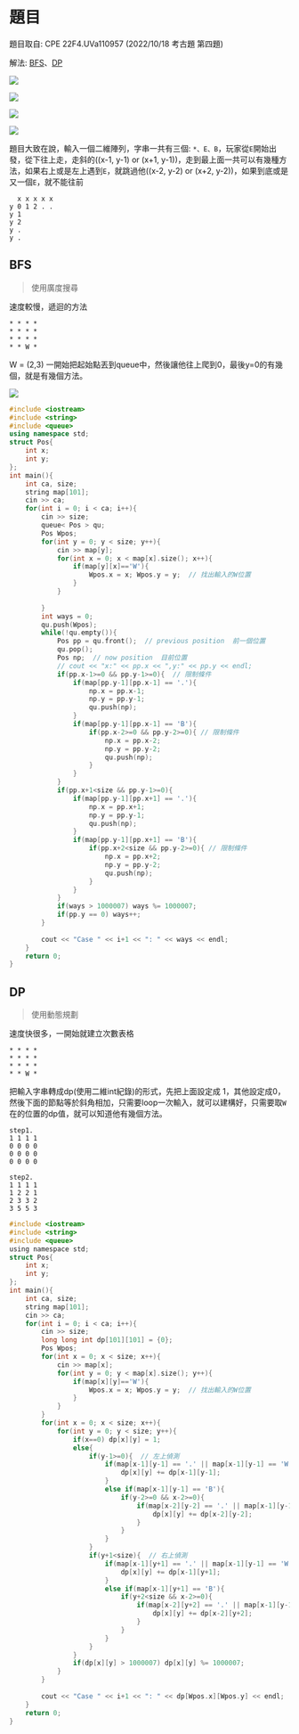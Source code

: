 # 題目

題目取自: CPE  22F4.UVa110957 (2022/10/18 考古題 第四題)

解法: [BFS](#BFS)、[DP](#DP)

![](picture/011.png)

![](picture/012.png)

![](picture/013.png)

![](picture/014.png)



題目大致在說，輸入一個二維陣列，字串一共有三個: `*、E、B`，玩家從`E`開始出發，從下往上走，走斜的((x-1, y-1) or (x+1, y-1))，走到最上面一共可以有幾種方法，如果右上或是左上遇到`E`，就跳過他((x-2, y-2) or (x+2, y-2))，如果到底或是又一個`E`，就不能往前

```
  x x x x x
y 0 1 2 . .
y 1
y 2
y .
y .
```



## BFS

> 使用廣度搜尋

速度較慢，遞迴的方法

```
* * * *
* * * *
* * * *
* * W *
```

W = (2,3) 一開始把起始點丟到queue中，然後讓他往上爬到0，最後y=0的有幾個，就是有幾個方法。



![](picture/BFS.png)

```c++
#include <iostream>
#include <string>
#include <queue>
using namespace std;
struct Pos{
	int x;
	int y;
};
int main(){
	int ca, size;
	string map[101];
	cin >> ca;
	for(int i = 0; i < ca; i++){
		cin >> size;
		queue< Pos > qu;
		Pos Wpos; 
		for(int y = 0; y < size; y++){
			cin >> map[y];
			for(int x = 0; x < map[x].size(); x++){
				if(map[y][x]=='W'){
					Wpos.x = x; Wpos.y = y;  // 找出輸入的W位置
				}
			}
			
		}
		int ways = 0;
		qu.push(Wpos);
		while(!qu.empty()){
			Pos pp = qu.front();  // previous position  前一個位置
			qu.pop();
			Pos np;  // now position  目前位置
			// cout << "x:" << pp.x << ",y:" << pp.y << endl;
			if(pp.x-1>=0 && pp.y-1>=0){  // 限制條件
				if(map[pp.y-1][pp.x-1] == '.'){
					np.x = pp.x-1; 
					np.y = pp.y-1;
					qu.push(np);
				}
				if(map[pp.y-1][pp.x-1] == 'B'){
					if(pp.x-2>=0 && pp.y-2>=0){ // 限制條件
						np.x = pp.x-2; 
						np.y = pp.y-2;
						qu.push(np);
					}
				}
			}
			if(pp.x+1<size && pp.y-1>=0){
				if(map[pp.y-1][pp.x+1] == '.'){
					np.x = pp.x+1; 
					np.y = pp.y-1;
					qu.push(np);
				}
				if(map[pp.y-1][pp.x+1] == 'B'){
					if(pp.x+2<size && pp.y-2>=0){ // 限制條件
						np.x = pp.x+2; 
						np.y = pp.y-2;
						qu.push(np);
					}
				}
			}
			if(ways > 1000007) ways %= 1000007;
			if(pp.y == 0) ways++;
		}
		
		cout << "Case " << i+1 << ": " << ways << endl;
	}
	return 0;
}
```



## DP

> 使用動態規劃

速度快很多，一開始就建立次數表格

```
* * * *
* * * *
* * * *
* * W *
```

把輸入字串轉成dp(使用二維int紀錄)的形式，先把上面設定成 1，其他設定成0，然後下面的節點等於斜角相加，只需要loop一次輸入，就可以建構好，只需要取`W`在的位置的dp值，就可以知道他有幾個方法。

```
step1.
1 1 1 1
0 0 0 0
0 0 0 0
0 0 0 0

step2.
1 1 1 1
1 2 2 1
2 3 3 2
3 5 5 3
```





```c
#include <iostream>
#include <string>
#include <queue>
using namespace std;
struct Pos{
	int x;
	int y;
};
int main(){
	int ca, size;
	string map[101];
	cin >> ca;
	for(int i = 0; i < ca; i++){
		cin >> size;
		long long int dp[101][101] = {0};
		Pos Wpos; 
		for(int x = 0; x < size; x++){
			cin >> map[x];
			for(int y = 0; y < map[x].size(); y++){
				if(map[x][y]=='W'){
					Wpos.x = x; Wpos.y = y;  // 找出輸入的W位置
				}
			}
		}
		for(int x = 0; x < size; x++){
			for(int y = 0; y < size; y++){
				if(x==0) dp[x][y] = 1;
				else{
					if(y-1>=0){  // 左上偵測
						if(map[x-1][y-1] == '.' || map[x-1][y-1] == 'W'){
							dp[x][y] += dp[x-1][y-1];	
						}
						else if(map[x-1][y-1] == 'B'){
							if(y-2>=0 && x-2>=0){
								if(map[x-2][y-2] == '.' || map[x-1][y-1] == 'W'){
									dp[x][y] += dp[x-2][y-2];
								}
							}		
						}
					}
					if(y+1<size){  // 右上偵測
						if(map[x-1][y+1] == '.' || map[x-1][y-1] == 'W'){
					 		dp[x][y] += dp[x-1][y+1];
					 	}
					 	else if(map[x-1][y+1] == 'B'){
					 		if(y+2<size && x-2>=0){
					 			if(map[x-2][y+2] == '.' || map[x-1][y-1] == 'W'){
					 				dp[x][y] += dp[x-2][y+2];
					 			}
					 		}
						}
					}
				}
				if(dp[x][y] > 1000007) dp[x][y] %= 1000007;
			}	
		}
		
		cout << "Case " << i+1 << ": " << dp[Wpos.x][Wpos.y] << endl;
	}
	return 0;
}
```

